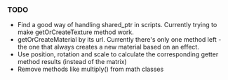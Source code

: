 ### TODO
* Find a good way of handling shared_ptr in scripts. Currently trying to make getOrCreateTexture method work.
* getOrCreateMaterial by its url. Currently there's only one method left - the one that always creates a new material based on an effect.
* Use position, rotation and scale to calculate the corresponding getter method results (instead of the matrix)
* Remove methods like multiply() from math classes
